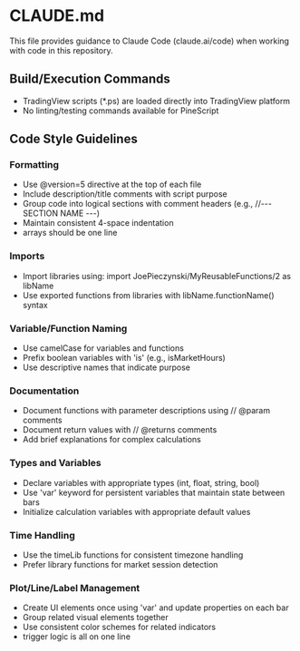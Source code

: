 # CLAUDE.md

This file provides guidance to Claude Code (claude.ai/code) when working with code in this repository.

## Build/Execution Commands
- TradingView scripts (*.ps) are loaded directly into TradingView platform
- No linting/testing commands available for PineScript

## Code Style Guidelines

### Formatting
- Use @version=5 directive at the top of each file
- Include description/title comments with script purpose
- Group code into logical sections with comment headers (e.g., //--- SECTION NAME ---)
- Maintain consistent 4-space indentation
- arrays should be one line
### Imports
- Import libraries using: import JoePieczynski/MyReusableFunctions/2 as libName
- Use exported functions from libraries with libName.functionName() syntax

### Variable/Function Naming
- Use camelCase for variables and functions
- Prefix boolean variables with 'is' (e.g., isMarketHours)
- Use descriptive names that indicate purpose

### Documentation
- Document functions with parameter descriptions using // @param comments
- Document return values with // @returns comments
- Add brief explanations for complex calculations

### Types and Variables
- Declare variables with appropriate types (int, float, string, bool)
- Use 'var' keyword for persistent variables that maintain state between bars
- Initialize calculation variables with appropriate default values

### Time Handling
- Use the timeLib functions for consistent timezone handling
- Prefer library functions for market session detection

### Plot/Line/Label Management
- Create UI elements once using 'var' and update properties on each bar
- Group related visual elements together
- Use consistent color schemes for related indicators
- trigger logic is all on one line